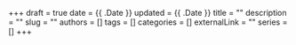+++
draft = true
date = {{ .Date }}
updated = {{ .Date }}
title = ""
description = ""
slug = ""
authors = []
tags = []
categories = []
externalLink = ""
series = []
+++
